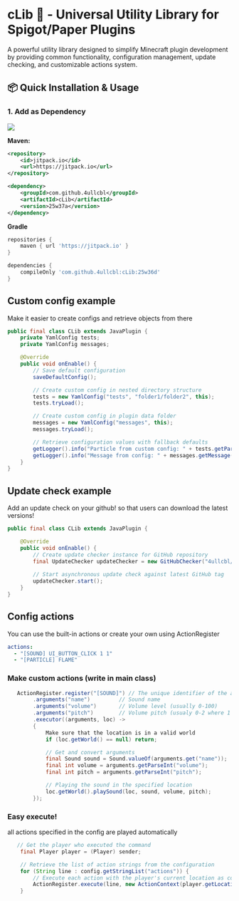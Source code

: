 # cLib 🧩 - Universal Utility Library for Spigot/Paper Plugins

A powerful utility library designed to simplify Minecraft plugin development by providing common functionality, configuration management, update checking, and customizable actions system.

## 📦 Quick Installation & Usage

### 1. Add as Dependency
[![](https://jitpack.io/v/4ullcbl/cLib.svg)](https://jitpack.io/#4ullcbl/cLib)

**Maven:**
```xml
<repository>
    <id>jitpack.io</id>
    <url>https://jitpack.io</url>
</repository>

<dependency>
    <groupId>com.github.4ullcbl</groupId>
    <artifactId>cLib</artifactId>
    <version>25w37a</version>
</dependency>
```

**Gradle**
```gradle
repositories {
    maven { url 'https://jitpack.io' }
}

dependencies {
    compileOnly 'com.github.4ullcbl:cLib:25w36d'
}
```

## Custom config example
Make it easier to create configs and retrieve objects from there

```java
public final class CLib extends JavaPlugin {
    private YamlConfig tests;
    private YamlConfig messages;

    @Override
    public void onEnable() {
        // Save default configuration
        saveDefaultConfig();

        // Create custom config in nested directory structure
        tests = new YamlConfig("tests", "folder1/folder2", this);
        tests.tryLoad();

        // Create custom config in plugin data folder
        messages = new YamlConfig("messages", this);
        messages.tryLoad();

        // Retrieve configuration values with fallback defaults
        getLogger().info("Particle from custom config: " + tests.getParticle("particle"));
        getLogger().info("Message from config: " + messages.getMessage("hi_message", "default message"));
    }
}
```

## Update check example
Add an update check on your github! so that users can download the latest versions!
```java
public final class CLib extends JavaPlugin {

    @Override
    public void onEnable() {
        // Create update checker instance for GitHub repository
        final UpdateChecker updateChecker = new GitHubChecker("4ullcbl/cLib", this);
        
        // Start asynchronous update check against latest GitHub tag
        updateChecker.start();
    }
}
```

## Config actions
You can use the built-in actions or create your own using ActionRegister
```yaml
actions:
  - "[SOUND] UI_BUTTON_CLICK 1 1"
  - "[PARTICLE] FLAME"
```

### Make custom actions (write in main class)

```java
   ActionRegister.register("[SOUND]") // The unique identifier of the action
        .arguments("name")         // Sound name
        .arguments("volume")       // Volume level (usually 0-100)
        .arguments("pitch")        // Volume pitch (usualy 0-2 where 1 is normal)
        .executor((arguments, loc) ->
        {
            Make sure that the location is in a valid world
            if (loc.getWorld() == null) return;

            // Get and convert arguments
            final Sound sound = Sound.valueOf(arguments.get("name"));
            final int volume = arguments.getParseInt("volume");
            final int pitch = arguments.getParseInt("pitch");

            // Playing the sound in the specified location
            loc.getWorld().playSound(loc, sound, volume, pitch);
        });
```

### Easy execute!
all actions specified in the config are played automatically
```java
   // Get the player who executed the command
    final Player player = (Player) sender;

    // Retrieve the list of action strings from the configuration
    for (String line : config.getStringList("actions")) {
        // Execute each action with the player's current location as context
        ActionRegister.execute(line, new ActionContext(player.getLocation()));
    }
```
